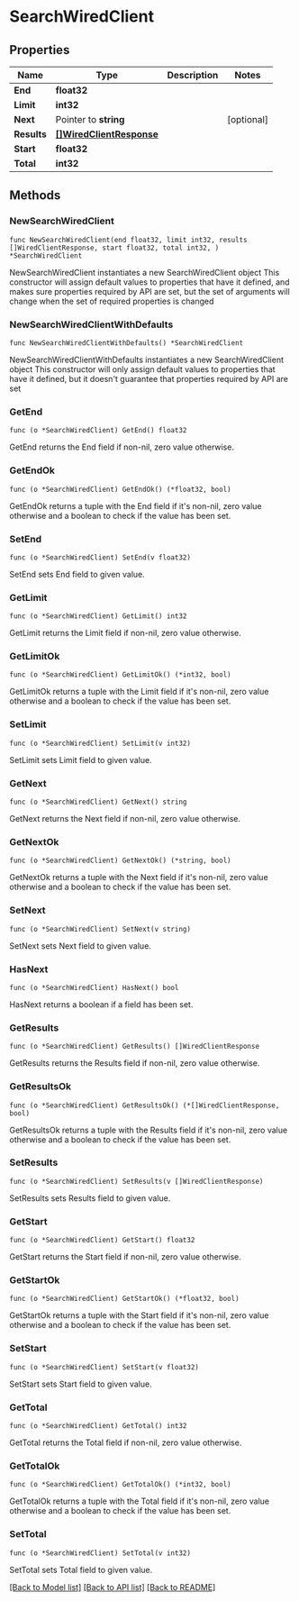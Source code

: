 # SearchWiredClient

## Properties

Name | Type | Description | Notes
------------ | ------------- | ------------- | -------------
**End** | **float32** |  | 
**Limit** | **int32** |  | 
**Next** | Pointer to **string** |  | [optional] 
**Results** | [**[]WiredClientResponse**](WiredClientResponse.md) |  | 
**Start** | **float32** |  | 
**Total** | **int32** |  | 

## Methods

### NewSearchWiredClient

`func NewSearchWiredClient(end float32, limit int32, results []WiredClientResponse, start float32, total int32, ) *SearchWiredClient`

NewSearchWiredClient instantiates a new SearchWiredClient object
This constructor will assign default values to properties that have it defined,
and makes sure properties required by API are set, but the set of arguments
will change when the set of required properties is changed

### NewSearchWiredClientWithDefaults

`func NewSearchWiredClientWithDefaults() *SearchWiredClient`

NewSearchWiredClientWithDefaults instantiates a new SearchWiredClient object
This constructor will only assign default values to properties that have it defined,
but it doesn't guarantee that properties required by API are set

### GetEnd

`func (o *SearchWiredClient) GetEnd() float32`

GetEnd returns the End field if non-nil, zero value otherwise.

### GetEndOk

`func (o *SearchWiredClient) GetEndOk() (*float32, bool)`

GetEndOk returns a tuple with the End field if it's non-nil, zero value otherwise
and a boolean to check if the value has been set.

### SetEnd

`func (o *SearchWiredClient) SetEnd(v float32)`

SetEnd sets End field to given value.


### GetLimit

`func (o *SearchWiredClient) GetLimit() int32`

GetLimit returns the Limit field if non-nil, zero value otherwise.

### GetLimitOk

`func (o *SearchWiredClient) GetLimitOk() (*int32, bool)`

GetLimitOk returns a tuple with the Limit field if it's non-nil, zero value otherwise
and a boolean to check if the value has been set.

### SetLimit

`func (o *SearchWiredClient) SetLimit(v int32)`

SetLimit sets Limit field to given value.


### GetNext

`func (o *SearchWiredClient) GetNext() string`

GetNext returns the Next field if non-nil, zero value otherwise.

### GetNextOk

`func (o *SearchWiredClient) GetNextOk() (*string, bool)`

GetNextOk returns a tuple with the Next field if it's non-nil, zero value otherwise
and a boolean to check if the value has been set.

### SetNext

`func (o *SearchWiredClient) SetNext(v string)`

SetNext sets Next field to given value.

### HasNext

`func (o *SearchWiredClient) HasNext() bool`

HasNext returns a boolean if a field has been set.

### GetResults

`func (o *SearchWiredClient) GetResults() []WiredClientResponse`

GetResults returns the Results field if non-nil, zero value otherwise.

### GetResultsOk

`func (o *SearchWiredClient) GetResultsOk() (*[]WiredClientResponse, bool)`

GetResultsOk returns a tuple with the Results field if it's non-nil, zero value otherwise
and a boolean to check if the value has been set.

### SetResults

`func (o *SearchWiredClient) SetResults(v []WiredClientResponse)`

SetResults sets Results field to given value.


### GetStart

`func (o *SearchWiredClient) GetStart() float32`

GetStart returns the Start field if non-nil, zero value otherwise.

### GetStartOk

`func (o *SearchWiredClient) GetStartOk() (*float32, bool)`

GetStartOk returns a tuple with the Start field if it's non-nil, zero value otherwise
and a boolean to check if the value has been set.

### SetStart

`func (o *SearchWiredClient) SetStart(v float32)`

SetStart sets Start field to given value.


### GetTotal

`func (o *SearchWiredClient) GetTotal() int32`

GetTotal returns the Total field if non-nil, zero value otherwise.

### GetTotalOk

`func (o *SearchWiredClient) GetTotalOk() (*int32, bool)`

GetTotalOk returns a tuple with the Total field if it's non-nil, zero value otherwise
and a boolean to check if the value has been set.

### SetTotal

`func (o *SearchWiredClient) SetTotal(v int32)`

SetTotal sets Total field to given value.



[[Back to Model list]](../README.md#documentation-for-models) [[Back to API list]](../README.md#documentation-for-api-endpoints) [[Back to README]](../README.md)


